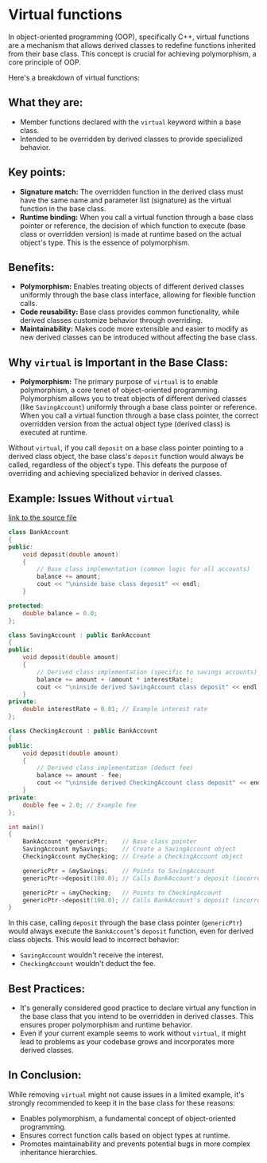 # Virtual functions
In object-oriented programming (OOP), specifically C++, virtual functions are a mechanism that allows derived classes to redefine functions inherited from their base class. This concept is crucial for achieving polymorphism, a core principle of OOP.

Here's a breakdown of virtual functions:

## What they are:

* Member functions declared with the `virtual` keyword within a base class.
* Intended to be overridden by derived classes to provide specialized behavior.

## Key points:

* **Signature match:** The overridden function in the derived class must have the same name and parameter list (signature) as the virtual function in the base class.
* **Runtime binding:** When you call a virtual function through a base class pointer or reference, the decision of which function to execute (base class or overridden version) is made at runtime based on the actual object's type. This is the essence of polymorphism.

## Benefits:

* **Polymorphism:** Enables treating objects of different derived classes uniformly through the base class interface, allowing for flexible function calls.
* **Code reusability:** Base class provides common functionality, while derived classes customize behavior through overriding.
* **Maintainability:** Makes code more extensible and easier to modify as new derived classes can be introduced without affecting the base class.


## Why `virtual` is Important in the Base Class:

* **Polymorphism:** The primary purpose of `virtual` is to enable polymorphism, a core tenet of object-oriented programming. Polymorphism allows you to treat objects of different derived classes (like `SavingAccount`) uniformly through a base class pointer or reference. When you call a virtual function through a base class pointer, the correct overridden version from the actual object type (derived class) is executed at runtime.

Without `virtual`, if you call `deposit` on a base class pointer pointing to a derived class object, the base class's `deposit` function would always be called, regardless of the object's type. This defeats the purpose of overriding and achieving specialized behavior in derived classes.

## Example: Issues Without `virtual`
[link to the source file](../source/cpp/virtualfunctions.cpp)
```c++
class BankAccount
{
public:
    void deposit(double amount)
    {
        // Base class implementation (common logic for all accounts)
        balance += amount;
        cout << "\ninside base class deposit" << endl;
    }

protected:
    double balance = 0.0;
};

class SavingAccount : public BankAccount
{
public:
    void deposit(double amount)
    {
        // Derived class implementation (specific to savings accounts)
        balance += amount + (amount * interestRate);
        cout << "\ninside derived SavingAccount class deposit" << endl;
    }
private:
    double interestRate = 0.01; // Example interest rate
};

class CheckingAccount : public BankAccount
{
public:
    void deposit(double amount)
    {
        // Derived class implementation (deduct fee)
        balance += amount - fee;
        cout << "\ninside derived CheckingAccount class deposit" << endl;
    }
private:
    double fee = 2.0; // Example fee
};

int main()
{
    BankAccount *genericPtr;    // Base class pointer
    SavingAccount mySavings;    // Create a SavingAccount object
    CheckingAccount myChecking; // Create a CheckingAccount object

    genericPtr = &mySavings;    // Points to SavingAccount
    genericPtr->deposit(100.0); // Calls BankAccount's deposit (incorrect)

    genericPtr = &myChecking;   // Points to CheckingAccount
    genericPtr->deposit(100.0); // Calls BankAccount's deposit (incorrect)
}
```
In this case, calling `deposit` through the base class pointer (`genericPtr`) would always execute the `BankAccount`'s `deposit` function, even for derived class objects. This would lead to incorrect behavior:

* `SavingAccount` wouldn't receive the interest.
* `CheckingAccount` wouldn't deduct the fee.

## Best Practices:

* It's generally considered good practice to declare virtual any function in the base class that you intend to be overridden in derived classes. This ensures proper polymorphism and runtime behavior.
* Even if your current example seems to work without `virtual`, it might lead to problems as your codebase grows and incorporates more derived classes.

## In Conclusion:

While removing `virtual` might not cause issues in a limited example, it's strongly recommended to keep it in the base class for these reasons:

* Enables polymorphism, a fundamental concept of object-oriented programming.
* Ensures correct function calls based on object types at runtime.
* Promotes maintainability and prevents potential bugs in more complex inheritance hierarchies.